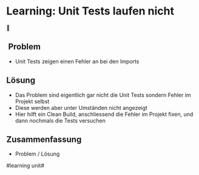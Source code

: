 # Learning: Unit Tests laufen nicht
🧠

##  Problem
- Unit Tests zeigen einen Fehler an bei den Imports

## Lösung
- Das Problem sind eigentlich gar nicht die Unit Tests sondern Fehler im Projekt selbst
- Diese werden aber unter Umständen nicht angezeigt 
- Hier hilft ein Clean Build, anschliessend die Fehler im Projekt fixen, und dann nochmals die Tests versuchen

## Zusammenfassung
- Problem / Lösung

#learning unit#